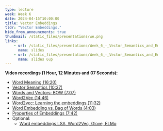 ```yaml
---
type: lecture
week: Week 6
date: 2024-04-15T10:00:00
title: Vector Embeddings
tldr: "Vector Embeddings."
hide_from_announcments: true
thumbnail: /static_files/presentations/we.png
links: 
    - url: /static_files/presentations/Week_6_-_Vector_Semantics_and_Embeddings.pdf
      name: slides
    - url: /static_files/presentations/Week_6_-_Vector_Semantics_and_Embeddings_6up.pdf
      name: slides 6up
---
```

**Video recordings (1 Hour, 12 Minutes and 07 Seconds):**
- [Word Meaning (16:20)](https://youtu.be/jKEwPAPQZzA)
- [Vector Semantics (10:37)](https://youtu.be/W8GlEnwcBnE)
- [Words and Vectors: BOW (7:07)](https://youtu.be/_uAS9f9YWqQ)
- [Word2Vec (14:46)](https://youtu.be/ZCvHd5r4Oyo)
- [Word2vec: Learning the embeddings (11:32)](https://youtu.be/TDluE_XJA4E)
- [Word Embedding vs. Bag of Words (4:03)](https://youtu.be/YotbfsCON3M)
- [Properties of Embeddings (7:42)](https://youtu.be/6uMAklv4xi4)
- Optional:
    - [Word embeddings LSA, Word2Vec, Glove, ELMo](https://rbouadjenek.github.io/papers/wordembed_v2.0.pdf)
